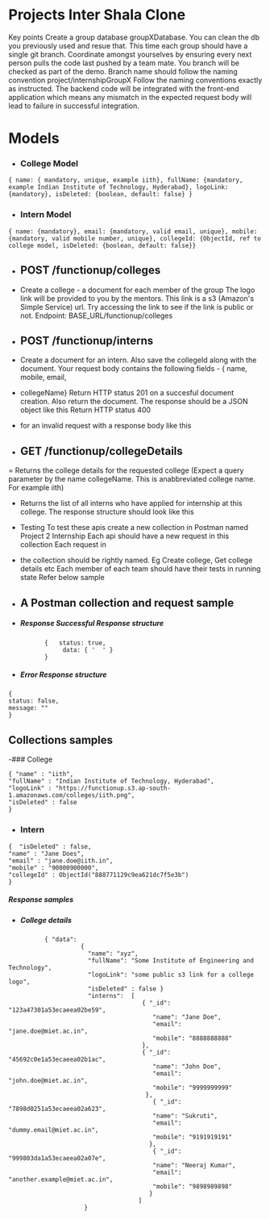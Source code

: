 # Projects Inter Shala Clone

Key points Create a group database groupXDatabase. You can clean the db you previously used and resue that. This time each group should have a single git branch. Coordinate amongst yourselves by ensuring every next person pulls the code last pushed by a team mate. You branch will be checked as part of the demo. Branch name should follow the naming convention project/internshipGroupX Follow the naming conventions exactly as instructed. The backend code will be integrated with the front-end application which means any mismatch in the expected request body will lead to failure in successful integration.

# Models

- ### College Model 
```
{ name: { mandatory, unique, example iith}, fullName: {mandatory, example Indian Institute of Technology, Hyderabad}, logoLink: {mandatory}, isDeleted: {boolean, default: false} }
```


- ### Intern Model 
```
{ name: {mandatory}, email: {mandatory, valid email, unique}, mobile: {mandatory, valid mobile number, unique}, collegeId: {ObjectId, ref to college model, isDeleted: {boolean, default: false}}
```


- ## POST /functionup/colleges 
- Create a college - a document for each member of the group The logo link will be provided to you by the mentors. This link is a s3 (Amazon's Simple Service) url. 
Try accessing the link to see if the link is public or not. Endpoint: BASE_URL/functionup/colleges

- ## POST /functionup/interns 
- Create a document for an intern. Also save the collegeId along with the document. Your request body contains the following fields - { name, mobile, email, 
- collegeName} Return HTTP status 201 on a succesful document creation. Also return the document. The response should be a JSON object like this Return HTTP status 400 
- for an invalid request with a response body like this

- ## GET /functionup/collegeDetails 

= Returns the college details for the requested college (Expect a query parameter by the name collegeName. This is anabbreviated college name. For example iith) 
- Returns the list of all interns who have applied for internship at this college. The response structure should look like this

- Testing To test these apis create a new collection in Postman named Project 2 Internship Each api should have a new request in this collection Each request in 
- the collection should be rightly named. Eg Create college, Get college details etc Each member of each team should have their tests in running state Refer below sample

- ## A Postman collection and request sample

- ##### Response Successful Response structure  
```
          {   status: true, 
               data: { '  ' } 
          }
```
- ##### Error Response structure 
```
{
status: false,
message: "" 
} 

```
## Collections samples 
-### College 
```
{ "name" : "iith", 
"fullName" : "Indian Institute of Technology, Hyderabad", 
"logoLink" : "https://functionup.s3.ap-south-1.amazonaws.com/colleges/iith.png", 
"isDeleted" : false 
}
```


- ### Intern 
```
{  "isDeleted" : false, 
"name" : "Jane Does", 
"email" : "jane.doe@iith.in", 
"mobile" : "90000900000", 
"collegeId" : ObjectId("888771129c9ea621dc7f5e3b") 
}
```
##### Response samples 
- ##### College details 
```
          { "data": 
                    { 
                      "name": "xyz", 
                      "fullName": "Some Institute of Engineering and Technology", 
                      "logoLink": "some public s3 link for a college logo",
                      "isDeleted" : false }
                      "interns":  [ 
                                     { "_id": "123a47301a53ecaeea02be59", 
                                        "name": "Jane Doe", 
                                        "email": "jane.doe@miet.ac.in", 
                                        "mobile": "8888888888" 
                                     }, 
                                     { "_id": "45692c0e1a53ecaeea02b1ac", 
                                        "name": "John Doe", 
                                        "email": "john.doe@miet.ac.in", 
                                        "mobile": "9999999999"
                                      }, 
                                        { "_id": "7898d0251a53ecaeea02a623", 
                                        "name": "Sukruti", 
                                        "email": "dummy.email@miet.ac.in", 
                                        "mobile": "9191919191" 
                                       }, 
                                        { "_id": "999803da1a53ecaeea02a07e", 
                                        "name": "Neeraj Kumar", 
                                        "email": "another.example@miet.ac.in", 
                                        "mobile": "9898989898" 
                                       }
                                    ]
                     }
 ```
